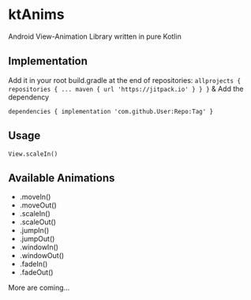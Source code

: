 # ktAnims
Android View-Animation Library written in pure Kotlin 

## Implementation
Add it in your root build.gradle at the end of repositories:
`
allprojects {
		repositories {
			...
			maven { url 'https://jitpack.io' }
		}
	}
`
& Add the dependency

`
dependencies {
		implementation 'com.github.User:Repo:Tag'
	}
`

## Usage
`
View.scaleIn()
`

## Available Animations
* .moveIn()
* .moveOut()
* .scaleIn()
* .scaleOut()
* .jumpIn()
* .jumpOut()
* .windowIn()
* .windowOut()
* .fadeIn()
* .fadeOut()

More are coming...

